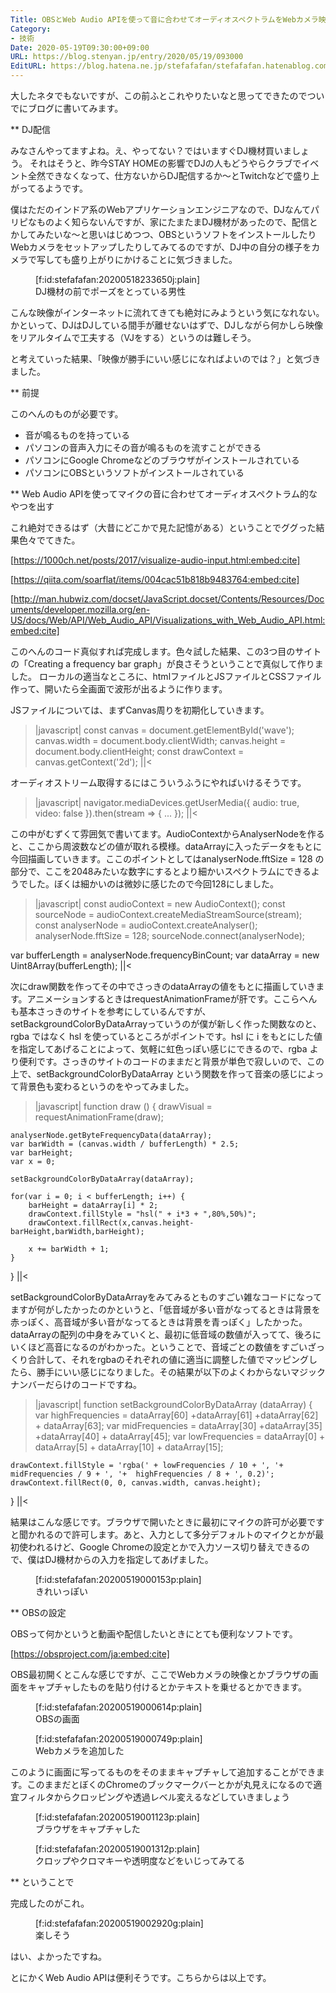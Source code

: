 ```yaml
---
Title: OBSとWeb Audio APIを使って音に合わせてオーディオスペクトラムをWebカメラ映像に重ねて配信する
Category:
- 技術
Date: 2020-05-19T09:30:00+09:00
URL: https://blog.stenyan.jp/entry/2020/05/19/093000
EditURL: https://blog.hatena.ne.jp/stefafafan/stefafafan.hatenablog.com/atom/entry/26006613570070464
---
```


大したネタでもないですが、この前ふとこれやりたいなと思ってできたのでついでにブログに書いてみます。

** DJ配信

みなさんやってますよね。え、やってない？ではいますぐDJ機材買いましょう。
それはそうと、昨今STAY HOMEの影響でDJの人もどうやらクラブでイベント全然できなくなって、仕方ないからDJ配信するか～とTwitchなどで盛り上がってるようです。

僕はただのインドア系のWebアプリケーションエンジニアなので、DJなんてパリピなものよく知らないんですが、家にたまたまDJ機材があったので、配信とかしてみたいな～と思いはじめつつ、OBSというソフトをインストールしたりWebカメラをセットアップしたりしてみてるのですが、DJ中の自分の様子をカメラで写しても盛り上がりにかけることに気づきました。

<figure class="figure-image figure-image-fotolife" title="DJ機材の前でポーズをとっている男性">[f:id:stefafafan:20200518233650j:plain]<figcaption>DJ機材の前でポーズをとっている男性</figcaption></figure>

こんな映像がインターネットに流れてきても絶対にみようという気になれない。かといって、DJはDJしている間手が離せないはずで、DJしながら何かしら映像をリアルタイムで工夫する（VJをする）というのは難しそう。

と考えていった結果、「映像が勝手にいい感じになればよいのでは？」と気づきました。

** 前提

このへんのものが必要です。

- 音が鳴るものを持っている
- パソコンの音声入力にその音が鳴るものを流すことができる
- パソコンにGoogle Chromeなどのブラウザがインストールされている
- パソコンにOBSというソフトがインストールされている

** Web Audio APIを使ってマイクの音に合わせてオーディオスペクトラム的なやつを出す

これ絶対できるはず（大昔にどこかで見た記憶がある）ということでググった結果色々でてきた。

[https://1000ch.net/posts/2017/visualize-audio-input.html:embed:cite]

[https://qiita.com/soarflat/items/004cac51b818b9483764:embed:cite]

[http://man.hubwiz.com/docset/JavaScript.docset/Contents/Resources/Documents/developer.mozilla.org/en-US/docs/Web/API/Web_Audio_API/Visualizations_with_Web_Audio_API.html:embed:cite]

このへんのコード真似すれば完成します。色々試した結果、この3つ目のサイトの「Creating a frequency bar graph」が良さそうということで真似して作りました。
ローカルの適当なところに、htmlファイルとJSファイルとCSSファイル作って、開いたら全画面で波形が出るように作ります。

JSファイルについては、まずCanvas周りを初期化していきます。

>|javascript|
const canvas = document.getElementById('wave');
canvas.width = document.body.clientWidth;
canvas.height = document.body.clientHeight;
const drawContext = canvas.getContext('2d');
||<

オーディオストリーム取得するにはこういうふうにやればいけるそうです。

>|javascript|
navigator.mediaDevices.getUserMedia({
    audio: true,
    video: false
}).then(stream => {
    ...
});
||<

この中がむずくて雰囲気で書いてます。AudioContextからAnalyserNodeを作ると、ここから周波数などの値が取れる模様。dataArrayに入ったデータをもとに今回描画していきます。ここのポイントとしてはanalyserNode.fftSize = 128 の部分で、ここを2048みたいな数字にするとより細かいスペクトラムにできるようでした。ぼくは細かいのは微妙に感じたので今回128にしました。

>|javascript|
const audioContext = new AudioContext();
const sourceNode = audioContext.createMediaStreamSource(stream);
const analyserNode = audioContext.createAnalyser();
analyserNode.fftSize = 128;
sourceNode.connect(analyserNode);

var bufferLength = analyserNode.frequencyBinCount;
var dataArray = new Uint8Array(bufferLength);
||<

次にdraw関数を作ってその中でさっきのdataArrayの値をもとに描画していきます。アニメーションするときはrequestAnimationFrameが肝です。ここらへんも基本さっきのサイトを参考にしているんですが、setBackgroundColorByDataArrayっていうのが僕が新しく作った関数なのと、rgba ではなく hsl を使っているところがポイントです。hsl に i をもとにした値を指定してあげることによって、気軽に虹色っぽい感じにできるので、rgba より便利です。さっきのサイトのコードのままだと背景が単色で寂しいので、この上で、setBackgroundColorByDataArray という関数を作って音楽の感じによって背景色も変わるというのをやってみました。

>|javascript|
function draw () {
    drawVisual = requestAnimationFrame(draw);

    analyserNode.getByteFrequencyData(dataArray);
    var barWidth = (canvas.width / bufferLength) * 2.5;
    var barHeight;
    var x = 0;

    setBackgroundColorByDataArray(dataArray);

    for(var i = 0; i < bufferLength; i++) {
        barHeight = dataArray[i] * 2;
        drawContext.fillStyle = "hsl(" + i*3 + ",80%,50%)";
        drawContext.fillRect(x,canvas.height-barHeight,barWidth,barHeight);

        x += barWidth + 1;
    }
}
||<

setBackgroundColorByDataArrayをみてみるとものすごい雑なコードになってますが何がしたかったのかというと、「低音域が多い音がなってるときは背景を赤っぽく、高音域が多い音がなってるときは背景を青っぽく」したかった。
dataArrayの配列の中身をみていくと、最初に低音域の数値が入ってて、後ろにいくほど高音になるのがわかった。ということで、音域ごとの数値をすごいざっくり合計して、それをrgbaのそれぞれの値に適当に調整した値でマッピングしたら、勝手にいい感じになりました。その結果が以下のよくわからないマジックナンバーだらけのコードですね。

>|javascript|
function setBackgroundColorByDataArray (dataArray) {
    var highFrequencies = dataArray[60] +dataArray[61] +dataArray[62] + dataArray[63];
    var midFrequencies = dataArray[30] +dataArray[35] +dataArray[40] + dataArray[45];
    var lowFrequencies = dataArray[0] + dataArray[5] + dataArray[10] + dataArray[15];

    drawContext.fillStyle = 'rgba(' + lowFrequencies / 10 + ', '+ midFrequencies / 9 + ', '+  highFrequencies / 8 + ', 0.2)';
    drawContext.fillRect(0, 0, canvas.width, canvas.height);
}
||<

結果はこんな感じです。ブラウザで開いたときに最初にマイクの許可が必要ですと聞かれるので許可します。あと、入力として多分デフォルトのマイクとかが最初使われるけど、Google Chromeの設定とかで入力ソース切り替えできるので、僕はDJ機材からの入力を指定してあげました。

<figure class="figure-image figure-image-fotolife" title="きれいっぽい">[f:id:stefafafan:20200519000153p:plain]<figcaption>きれいっぽい</figcaption></figure>

** OBSの設定

OBSって何かというと動画や配信したいときにとても便利なソフトです。

[https://obsproject.com/ja:embed:cite]

OBS最初開くとこんな感じですが、ここでWebカメラの映像とかブラウザの画面をキャプチャしたものを貼り付けるとかテキストを乗せるとかできます。

<figure class="figure-image figure-image-fotolife" title="OBSの画面">[f:id:stefafafan:20200519000614p:plain]<figcaption>OBSの画面</figcaption></figure>

<figure class="figure-image figure-image-fotolife" title="Webカメラを追加した">[f:id:stefafafan:20200519000749p:plain]<figcaption>Webカメラを追加した</figcaption></figure>

このように画面に写ってるものをそのままキャプチャして追加することができます。このままだとぼくのChromeのブックマークバーとかが丸見えになるので適宜フィルタからクロッピングや透過レベル変えるなどしていきましょう

<figure class="figure-image figure-image-fotolife" title="ブラウザをキャプチャした">[f:id:stefafafan:20200519001123p:plain]<figcaption>ブラウザをキャプチャした</figcaption></figure>

<figure class="figure-image figure-image-fotolife" title="クロップやクロマキーや透明度などをいじってみてる">[f:id:stefafafan:20200519001312p:plain]<figcaption>クロップやクロマキーや透明度などをいじってみてる</figcaption></figure>

** ということで

完成したのがこれ。

<figure class="figure-image figure-image-fotolife" title="楽しそう">[f:id:stefafafan:20200519002920g:plain]<figcaption>楽しそう</figcaption></figure>

はい、よかったですね。

とにかくWeb Audio APIは便利そうです。こちらからは以上です。
